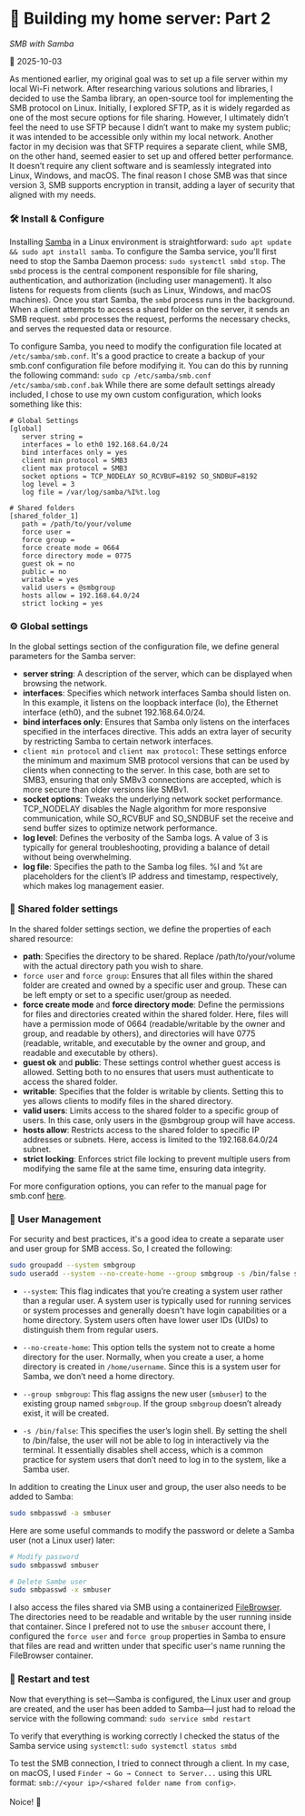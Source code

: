 # 🧪 Building my home server: Part 2

_SMB with Samba_

📅 2025-10-03

As mentioned earlier, my original goal was to set up a file server within my local Wi-Fi network. After researching various solutions and libraries, I decided to use the Samba library, an open-source tool for implementing the SMB protocol on Linux. Initially, I explored SFTP, as it is widely regarded as one of the most secure options for file sharing. However, I ultimately didn’t feel the need to use SFTP because I didn’t want to make my system public; it was intended to be accessible only within my local network. Another factor in my decision was that SFTP requires a separate client, while SMB, on the other hand, seemed easier to set up and offered better performance. It doesn’t require any client software and is seamlessly integrated into Linux, Windows, and macOS. The final reason I chose SMB was that since version 3, SMB supports encryption in transit, adding a layer of security that aligned with my needs.

### 🛠️ Install & Configure

Installing [Samba](https://www.samba.org/) in a Linux environment is straightforward:
`sudo apt update && sudo apt install samba`. To configure the Samba service, you'll first need to stop the Samba Daemon process: `sudo systemctl smbd stop`. The `smbd` process is the central component responsible for file sharing, authentication, and authorization (including user management). It also listens for requests from clients (such as Linux, Windows, and macOS machines). Once you start Samba, the `smbd` process runs in the background. When a client attempts to access a shared folder on the server, it sends an SMB request. `smbd` processes the request, performs the necessary checks, and serves the requested data or resource.

To configure Samba, you need to modify the configuration file located at `/etc/samba/smb.conf`. It's a good practice to create a backup of your smb.conf configuration file before modifying it. You can do this by running the following command: `sudo cp /etc/samba/smb.conf /etc/samba/smb.conf.bak` While there are some default settings already included, I chose to use my own custom configuration, which looks something like this:

```
# Global Settings
[global]
   server string =
   interfaces = lo eth0 192.168.64.0/24
   bind interfaces only = yes
   client min protocol = SMB3
   client max protocol = SMB3
   socket options = TCP_NODELAY SO_RCVBUF=8192 SO_SNDBUF=8192
   log level = 3
   log file = /var/log/samba/%I%t.log

# Shared folders
[shared_folder_1]
   path = /path/to/your/volume
   force user =
   force group =
   force create mode = 0664
   force directory mode = 0775
   guest ok = no
   public = no
   writable = yes
   valid users = @smbgroup
   hosts allow = 192.168.64.0/24
   strict locking = yes
```

### ⚙️ Global settings

In the global settings section of the configuration file, we define general parameters for the Samba server:

- **server string**: A description of the server, which can be displayed when browsing the network.
- **interfaces**: Specifies which network interfaces Samba should listen on. In this example, it listens on the loopback interface (lo), the Ethernet interface (eth0), and the subnet 192.168.64.0/24.
- **bind interfaces only**: Ensures that Samba only listens on the interfaces specified in the interfaces directive. This adds an extra layer of security by restricting Samba to certain network interfaces.
- `client min protocol` and `client max protocol`: These settings enforce the minimum and maximum SMB protocol versions that can be used by clients when connecting to the server. In this case, both are set to SMB3, ensuring that only SMBv3 connections are accepted, which is more secure than older versions like SMBv1.
- **socket options**: Tweaks the underlying network socket performance. TCP_NODELAY disables the Nagle algorithm for more responsive communication, while SO_RCVBUF and SO_SNDBUF set the receive and send buffer sizes to optimize network performance.
- **log level**: Defines the verbosity of the Samba logs. A value of 3 is typically for general troubleshooting, providing a balance of detail without being overwhelming.
- **log file**: Specifies the path to the Samba log files. %I and %t are placeholders for the client’s IP address and timestamp, respectively, which makes log management easier.

### 📁 Shared folder settings

In the shared folder settings section, we define the properties of each shared resource:

- **path**: Specifies the directory to be shared. Replace /path/to/your/volume with the actual directory path you wish to share.
- `force user` and `force group`: Ensures that all files within the shared folder are created and owned by a specific user and group. These can be left empty or set to a specific user/group as needed.
- **force create mode** and **force directory mode**: Define the permissions for files and directories created within the shared folder. Here, files will have a permission mode of 0664 (readable/writable by the owner and group, and readable by others), and directories will have 0775 (readable, writable, and executable by the owner and group, and readable and executable by others).
- **guest ok** and **public**: These settings control whether guest access is allowed. Setting both to no ensures that users must authenticate to access the shared folder.
- **writable**: Specifies that the folder is writable by clients. Setting this to yes allows clients to modify files in the shared directory.
- **valid users**: Limits access to the shared folder to a specific group of users. In this case, only users in the @smbgroup group will have access.
- **hosts allow**: Restricts access to the shared folder to specific IP addresses or subnets. Here, access is limited to the 192.168.64.0/24 subnet.
- **strict locking**: Enforces strict file locking to prevent multiple users from modifying the same file at the same time, ensuring data integrity.

For more configuration options, you can refer to the manual page for smb.conf [here](https://www.samba.org/samba/docs/current/man-html/smb.conf.5.html).

### 👥 User Management

For security and best practices, it's a good idea to create a separate user and user group for SMB access. So, I created the following:

```bash
sudo groupadd --system smbgroup
sudo useradd --system --no-create-home --group smbgroup -s /bin/false smbuser
```

- `--system`: This flag indicates that you’re creating a system user rather than a regular user. A system user is typically used for running services or system processes and generally doesn't have login capabilities or a home directory. System users often have lower user IDs (UIDs) to distinguish them from regular users.

- `--no-create-home`: This option tells the system not to create a home directory for the user. Normally, when you create a user, a home directory is created in `/home/username`. Since this is a system user for Samba, we don’t need a home directory.

- `--group smbgroup`: This flag assigns the new user (`smbuser`) to the existing group named `smbgroup`. If the group `smbgroup` doesn’t already exist, it will be created.

- `-s /bin/false`: This specifies the user’s login shell. By setting the shell to /bin/false, the user will not be able to log in interactively via the terminal. It essentially disables shell access, which is a common practice for system users that don’t need to log in to the system, like a Samba user.

In addition to creating the Linux user and group, the user also needs to be added to Samba:

```bash
sudo smbpasswd -a smbuser
```

Here are some useful commands to modify the password or delete a Samba user (not a Linux user) later:

```bash
# Modify password
sudo smbpasswd smbuser

# Delete Sambe user
sudo smbpasswd -x smbuser
```

I also access the files shared via SMB using a containerized [FileBrowser](https://filebrowser.org/). The directories need to be readable and writable by the user running inside that container. Since I prefered not to use the `smbuser` account there, I configured the `force user` and `force group` properties in Samba to ensure that files are read and written under that specific user's name running the FileBrowser container.

### 🚀 Restart and test

Now that everything is set—Samba is configured, the Linux user and group are created, and the user has been added to Samba—I just had to reload the service with the following command: `sudo service smbd restart`

To verify that everything is working correctly I checked the status of the Samba service using `systemctl`: `sudo systemctl status smbd`

To test the SMB connection, I tried to connect through a client. In my case, on macOS, I used `Finder → Go → Connect to Server...` using this URL format: `smb://<your ip>/<shared folder name from config>`.\
\
Noice! 🎉
